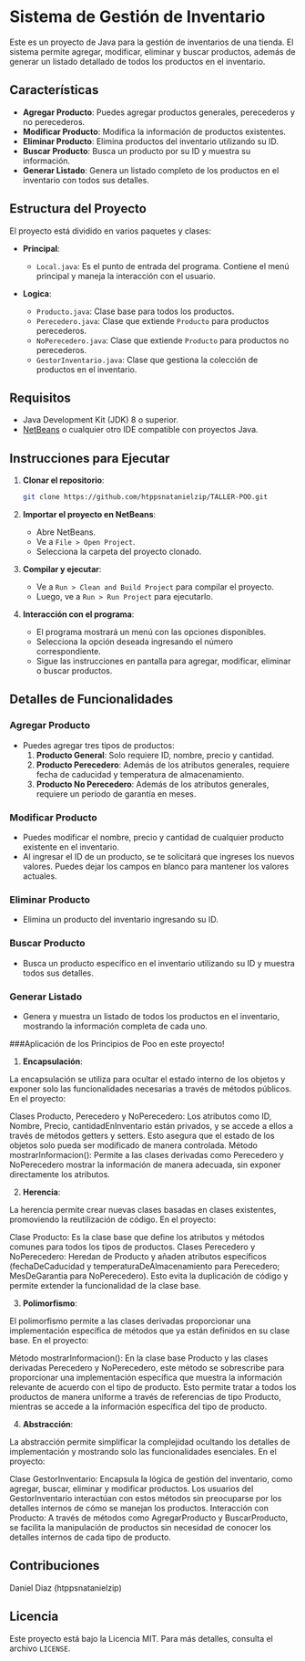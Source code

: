 # Sistema de Gestión de Inventario

Este es un proyecto de Java para la gestión de inventarios de una tienda. El sistema permite agregar, modificar, eliminar y buscar productos, además de generar un listado detallado de todos los productos en el inventario.

## Características

- **Agregar Producto**: Puedes agregar productos generales, perecederos y no perecederos.
- **Modificar Producto**: Modifica la información de productos existentes.
- **Eliminar Producto**: Elimina productos del inventario utilizando su ID.
- **Buscar Producto**: Busca un producto por su ID y muestra su información.
- **Generar Listado**: Genera un listado completo de los productos en el inventario con todos sus detalles.

## Estructura del Proyecto

El proyecto está dividido en varios paquetes y clases:

- **Principal**:
  - `Local.java`: Es el punto de entrada del programa. Contiene el menú principal y maneja la interacción con el usuario.
  
- **Logica**:
  - `Producto.java`: Clase base para todos los productos.
  - `Perecedero.java`: Clase que extiende `Producto` para productos perecederos.
  - `NoPerecedero.java`: Clase que extiende `Producto` para productos no perecederos.
  - `GestorInventario.java`: Clase que gestiona la colección de productos en el inventario.

## Requisitos

- Java Development Kit (JDK) 8 o superior.
- [NetBeans](https://netbeans.apache.org/) o cualquier otro IDE compatible con proyectos Java.

## Instrucciones para Ejecutar

1. **Clonar el repositorio**:
   ```bash
   git clone https://github.com/htppsnatanielzip/TALLER-POO.git
   ```
   
2. **Importar el proyecto en NetBeans**:
   - Abre NetBeans.
   - Ve a `File > Open Project`.
   - Selecciona la carpeta del proyecto clonado.

3. **Compilar y ejecutar**:
   - Ve a `Run > Clean and Build Project` para compilar el proyecto.
   - Luego, ve a `Run > Run Project` para ejecutarlo.

4. **Interacción con el programa**:
   - El programa mostrará un menú con las opciones disponibles.
   - Selecciona la opción deseada ingresando el número correspondiente.
   - Sigue las instrucciones en pantalla para agregar, modificar, eliminar o buscar productos.

## Detalles de Funcionalidades

### Agregar Producto

- Puedes agregar tres tipos de productos:
  1. **Producto General**: Solo requiere ID, nombre, precio y cantidad.
  2. **Producto Perecedero**: Además de los atributos generales, requiere fecha de caducidad y temperatura de almacenamiento.
  3. **Producto No Perecedero**: Además de los atributos generales, requiere un período de garantía en meses.

### Modificar Producto

- Puedes modificar el nombre, precio y cantidad de cualquier producto existente en el inventario.
- Al ingresar el ID de un producto, se te solicitará que ingreses los nuevos valores. Puedes dejar los campos en blanco para mantener los valores actuales.

### Eliminar Producto

- Elimina un producto del inventario ingresando su ID.

### Buscar Producto

- Busca un producto específico en el inventario utilizando su ID y muestra todos sus detalles.

### Generar Listado

- Genera y muestra un listado de todos los productos en el inventario, mostrando la información completa de cada uno.

###Aplicación de los Principios de Poo en este proyecto!

1. **Encapsulación**:

La encapsulación se utiliza para ocultar el estado interno de los objetos y exponer solo las funcionalidades necesarias a través de métodos públicos. En el proyecto:

Clases Producto, Perecedero y NoPerecedero: Los atributos como ID, Nombre, Precio, cantidadEnInventario están privados, y se accede a ellos a través de métodos getters y setters. Esto asegura que el estado de los objetos solo pueda ser modificado de manera controlada. Método mostrarInformacion(): Permite a las clases derivadas como Perecedero y NoPerecedero mostrar la información de manera adecuada, sin exponer directamente los atributos.

2. **Herencia**:

La herencia permite crear nuevas clases basadas en clases existentes, promoviendo la reutilización de código. En el proyecto:

Clase Producto: Es la clase base que define los atributos y métodos comunes para todos los tipos de productos. Clases Perecedero y NoPerecedero: Heredan de Producto y añaden atributos específicos (fechaDeCaducidad y temperaturaDeAlmacenamiento para Perecedero; MesDeGarantia para NoPerecedero). Esto evita la duplicación de código y permite extender la funcionalidad de la clase base.

3. **Polimorfismo**:

El polimorfismo permite a las clases derivadas proporcionar una implementación específica de métodos que ya están definidos en su clase base. En el proyecto:

Método mostrarInformacion(): En la clase base Producto y las clases derivadas Perecedero y NoPerecedero, este método se sobrescribe para proporcionar una implementación específica que muestra la información relevante de acuerdo con el tipo de producto. Esto permite tratar a todos los productos de manera uniforme a través de referencias de tipo Producto, mientras se accede a la información específica del tipo de producto.

4. **Abstracción**:

La abstracción permite simplificar la complejidad ocultando los detalles de implementación y mostrando solo las funcionalidades esenciales. En el proyecto:

Clase GestorInventario: Encapsula la lógica de gestión del inventario, como agregar, buscar, eliminar y modificar productos. Los usuarios del GestorInventario interactúan con estos métodos sin preocuparse por los detalles internos de cómo se manejan los productos. Interacción con Producto: A través de métodos como AgregarProducto y BuscarProducto, se facilita la manipulación de productos sin necesidad de conocer los detalles internos de cada tipo de producto.

## Contribuciones

Daniel Diaz (htppsnatanielzip)

## Licencia

Este proyecto está bajo la Licencia MIT. Para más detalles, consulta el archivo `LICENSE`.
